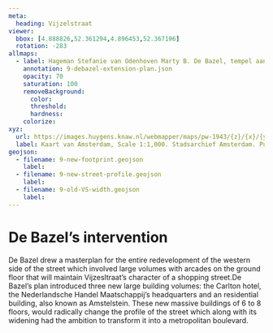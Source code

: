 ```yaml
---
meta:
  heading: Vijzelstraat
viewer:
  bbox: [4.888826,52.361294,4.896453,52.367196]
  rotation: -283
allmaps:
  - label: Hageman Stefanie van Odenhoven Marty B. De Bazel, tempel aan de Vijzelstraat in Amsterdam, 2007
    annotation: 9-debazel-extension-plan.json
    opacity: 70
    saturation: 100
    removeBackground:
      color: 
      threshold: 
      hardness: 
    colorize:
xyz: 
  url: https://images.huygens.knaw.nl/webmapper/maps/pw-1943/{z}/{x}/{y}.png
  label: Kaart van Amsterdam, Scale 1:1,000. Stadsarchief Amsterdam. Published by the Public Works Department and its legal successors, 1909.
geojson: 
  - filename: 9-new-footprint.geojson
    label: 
  - filename: 9-new-street-profile.geojson
    label: 
  - filename: 9-old-VS-width.geojson
    label: 
---
```

# De Bazel’s intervention
De Bazel drew a masterplan for the entire redevelopment of the western side of the street which involved large volumes with arcades on the ground floor that will maintain Vijzesltraat’s character of a shopping street.De Bazel’s plan introduced three new large building volumes: the Carlton hotel, the Nederlandsche Handel Maatschappij’s headquarters and an residential building, also known as Amstelstein. These new massive buildings of 6 to 8 floors, would radically change the profile of the street which along with its widening had the ambition to transform it into a metropolitan boulevard.

